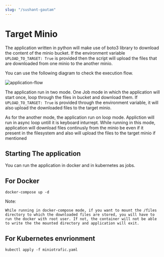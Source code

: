```yaml
---
slug: "/sushant-gautam"
---
```

# Target Minio

The application written in python will make use of boto3 library to download the content of the minio bucket. If the environment variable `UPLOAD_TO_TARGET: True` is provided then the script will upload the files that are downloaded from one minio to the another minio.

You can use the following diagram to check the execution flow.

![application-flow](doc-image/flow.png)

The application run in two mode. One Job mode in which the application will start once, loop through the files in bucket and download them. If `UPLOAD_TO_TARGET: True` is provided through the environment variable, it will also upload the downloaded files to the target minio.

As for the another mode, the application run on loop mode. Appliction will run in async loop untill it is keyboard inturrept. While running in this mode, application will download files continusly from the minio be even if it present in the filesystem and also will upload the files to the target minio if mentioned

## Starting The application

You can run the application in docker and in kubernetes as jobs.

## For Docker

`docker-compose up -d`

Note:

    While running in docker-compose mode, if you want to mount the /files directory to which the downloaded files are stored, you will have to run the docker with root user. If not, the container will not be able to write the the mounted directory and application will exit.

## For Kubernetes envrionment

`kubectl apply -f miniotrafic.yaml`
